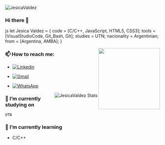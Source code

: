 ![JesicaValdez](https://user-images.githubusercontent.com/99773283/164782412-d2672f3a-3a6f-499e-976a-605f97817e0e.gif)

### Hi there 👋

js
 let Jesica Valdez = {
     code = [C/C++,  JavaScript, HTML5, CSS3];
     tools = [VisualStudioCode, Git_Bash, Git];
     studies = UTN;
     nacionality = Argentinian;
     from = [Argentina, AMBA];
 }


<img align= "right" width= "200px" src= "https://pa1.narvii.com/6580/8098c6e9207376889eeb0532d9f5a0723c4d73f5_hq.gif"/>

### 📫 How to reach me:
- [![Linkedin](https://img.shields.io/badge/-LinkedIn-blue?style=flat&logo=Linkedin&logoColor=white)](www.linkedin.com/in/jesicavaldez/)
- [![Gmail](https://img.shields.io/badge/-Gmail-c14438?style=flat&logo=Gmail&logoColor=white)](mailto:jesica.valddez@gmail.com)
- [![WhatsApp](https://img.shields.io/badge/WhatsApp-+5491132379004-25D366?style=for-the-badge&logo=whatsapp&logoColor=whitelogo=whatsapp&style=flat&href=https://n9.cl/y7sws)](https://n9.cl/y7sws)


  <img align= "right" src="https://github-readme-stats.vercel.app/api?username=JesicaValdez&show_icons=true&theme=radical" alt="JesicaValdez Stats" />
</a>

### 🔭 I’m currently studying on 
``
 UTN
``
### 🌱 I’m currently learning 
- C/C++
